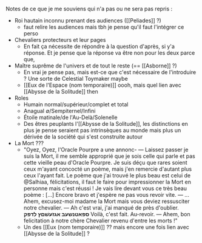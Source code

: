 Notes de ce que je me souviens qui n'a pas ou ne sera pas repris :
- Roi hautain inconnu prenant des audiences ([[Peliades]] ?)
	- faut relire les audiences mais tbh je pense qu'il faut l'intégrer ce perso
- Chevaliers protecteurs et leur pages
	- En fait ça nécessite de répondre à la question d'après, si y'a réponse. Et je pense que la réponse va être non pour les deux parce que, 
- Maître suprême de l'univers et de tout le reste (== [[Asborne]] ?)
	- En vrai je pense pas, mais est-ce que c'est nécessaire de l'introduire ? Une sorte de Celestial Toymaker maybe
	- [[Eux de l'Espace (nom temporaire)]] oooh, mais quel lien avec [[Abysse de la Solitude]] then
- Roles
	- Humain normal/supérieur/complet et total
	- Anagual ∅/Sempiternel/Infini
	- Étoile matinale/de l'Au-Delà/Solenelle
	- Des êtres peuplants l'[[Abysse de la Solitude]], les distinctions en plus je pense seraient pas intrinsèques au monde mais plus un dérivée de la société qui s'est construite autour
- La Mort ???
	- "Oyez, Oyez, l'Oracle Pourpre a une annonc- — Laissez passer je suis la Mort, il me semble approprié que je sois celle qui parle et pas cette vieille peau d'Oracle Pourpre. Je suis déçu que rares soient ceux m'ayant concocté un poème, mais j'en remercie d'autant plus ceux l'ayant fait. Le poème que j'ai trouvé le plus beau est celui de @Salhiaa, félicitations, il faut le faire pour impressionner la Mort en personne mais c'est réussi ! Je vais lire devant vous ce très beau poème : \[...] Encore bravo et j'espère ne pas vous revoir vite. — ... Ahem, excusez-moi madame la Mort mais vous deviez ressusciter notre chevalier. — Ah c'est vrai, j'ai manqué de près d'oublier. **ספּאטנשעבּ אגזעשׁםץ לדפּק** Voilà, c'est fait. Au-revoir. — Ahem, bon felicitation à notre chère Chevalier revenu d'entre les morts !"
	- Un des [[Eux (nom temporaire)]] ?? mais encore une fois lien avec [[Abysse de la Solitude]] ?